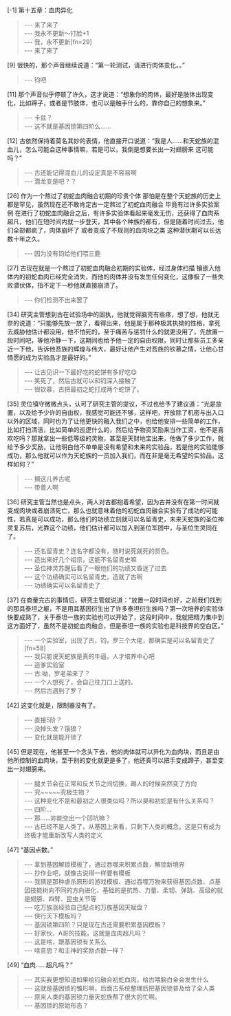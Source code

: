 
[-1] 第十五章：血肉异化
>--- 来了来了<br>
>--- 我永不更新～打脸+1<br>
>--- 我，永不更新[fn=29]<br>
>--- 来了来了<br>

[9] 很快的，那个声音继续说道：“第一轮测试，请进行肉体变化。。”
>--- 钧吧<br>

[11] 那个声音似乎停顿了许久，这才说道：“想象你的肉体，最好是肢体出现变化，比如蹄子，或者是节肢体，也可以是触手什么的，靠你自己的想象来。”
>--- 卡兹？<br>
>--- 这不就是基因锁第四阶么……<br>

[12] 古依然保持着莫名其妙的表情，他直接开口说道：“我是人……和天蛇族的混血儿，怎么可能会这种事情嘛，若是可以，我倒是想要长出一对翅膀来 这可能吗？”
>--- 古还能记得混血儿的设定真是不容易啊<br>
>--- 潜龙变是吧？？<br>

[26] 作为一个熬过了初蛇血肉融合初期的珍贵个体 那怕是在整个天蛇族的历史上都是罕见，虽然现在还不敢肯定古一定熬过了初蛇血肉融合 毕竟有过许多实验案例 在进行了初蛇血肉融合之后，有许多实验体看起来毫发无伤，还获得了血肉系超凡，他们在短时间内就一步登天，其中各个种族的都有，但是随着时间过去，他们全部都疯了，肉体崩坏了 或者变成了不规则的血肉块之类 这种潜伏期可以长达数十年之久。
>--- 因为没有钧给他们喂三鹿<br>

[27] 古现在就是一个熬过了初蛇血肉融合初期的实验体，经过身体扫描 镶嵌入他体内的初蛇血肉已经完全消失，而他的肉体并没有发生任何变化，这像极了一些失败潜伏体，指不定下一秒他就直接崩溃了。
>--- 你们检测不出来罢了<br>

[34] 研究主管想到古在试验场中的固执，他就觉得脑壳有些疼，想了想，他就无奈的说道：“只能够先放一放了，看得出来，他是属于那种极其执拗的性格，拿死去威胁他估计都没用，他不怕死的，至于痛苦与惩罚什么的就更没用了，先放置一段时间吧，等他冷静一下，这期间也给予他一定的自由权限，同时让那些员工多亲近一下他，告诉他吾族的辉煌与伟大，最好让他产生对吾族的钦慕之情，让他心甘情愿的成为实验品才是最好的。”
>--- 让古见识一下最好吃的蛇饼有多好吃😋<br>
>--- 笑死了，然后古就可以和钧深入接触了<br>
>--- 很钦慕，古把最初之蛇打成两个蛇饼了。<br>

[35] 灵位镇守微微点头，认可了研究主管的提议，不过也给予了建议道：“光是放置，以及给予少许的自由权，我感觉可能还不够，这样吧，开放除了机密与出入口以外的区域，同时也为了让他更快的融入我们之中，也给他安排一些简单的工作，比如打扫清洁，比如简单的巡逻什么的，然后给予物资奖励来当作工资，他不是喜欢吃吗？那就拿出一些低等级的灵物，甚至是天财地宝出来，他做了多少工作，就给予多少奖励，让他明白他不单单是没有希望和未来的实验品，若是他的实验能够成功，那么他就可以作为天蛇族的一员加入我们，而在非是毫无希望的实验品，这样如何？”
>--- 搁这儿养古呢<br>
>--- 带善人啊<br>

[36] 研究主管当然也是点头，两人对古都抱着希望，因为古并没有在第一时间就变成肉块或者崩溃死亡，那么也就意味着他的初蛇血肉融合实验有了成功的可能性，若真是可以成功，那么他们的功绩立刻就可以名留青史，未来天蛇族的圣位神灵复苏后，光靠这个功绩，他们估计都可以加入到圣位军团中，与圣位生灵同在了。
>--- 还名留青史？连名字都没有，随时说死就死的货色。<br>
>--- 造出来好几个祖宗，这能不名留青史嘛<br>
>--- 圣位神灵苏醒后看了一眼他们的功绩又昏迷了过去<br>
>--- 这个功绩确实可以名留青史，造就了古啊<br>
>--- 功绩确实可以名留青史了<br>

[37] 在商量完古的事情后，研究主管就说道：“放置一段时间也好，之前我们找到的那具泰坦之躯，不是用其基因衍生出了许多泰坦衍生族吗？第一次培养的实验体快要成熟了，关于泰坦一族的实验也可以开始了，这段时间中，我就把精力集中到这方面好了，虽然不是初蛇血肉融合，但是泰坦一族的实验也是科技界的空白区。”
>--- 一个实验室，出现了古，钧，罗三个大佬，那确实是可以名留青史了[fn=58]<br>
>--- 我只能说天蛇族是真的牛逼，人才培养中心吧<br>
>--- 造爹实验室<br>
>--- 古:呦，罗老弟来了？<br>
>--- 一个人想死了，会自己往刀口上送的。<br>
>--- 然后古遇到了罗？<br>

[42] 这变化就是，限制器没有了。
>--- 直接5阶？<br>
>--- 没掉头发？饿狼？<br>
>--- 变化就是能开锁了<br>

[45] 但是现在，他甚至一个念头下去，他的肉体就可以异化为血肉块，而且是由他所控制的血肉块，至于别的变化就更是多了，他还真可以把手变成蹄子，甚至变出一对翅膀来。
>--- 腿关节会在正常和反关节之间切换，踢人的时候突然变了方向<br>
>--- 究~~~~~究极生物？<br>
>--- 这种变化不是和最初之人很类似吗？所以昊和初蛇是有什么关系吗？<br>
>--- 四阶…<br>
>--- 那……妳能变出一个凹坑嘛？<br>
>--- 古已经不是人类了，从基因上来看，只剩下人类的概念。这是只有成为终极才能重新改写人类的定义<br>

[47] “基因点数。”
>--- 拿到基因解锁模板了，通过吞噬来积累点数，解锁新境界<br>
>--- 抄作业吧，就像古说得一样要有模板<br>
>--- 我猜是那种虐杀原形的游戏模板、通过吞噬万物来获得基因点数、点基因技能树向不同的方向进化、基础的是抗热、力量、柔韧、弹跳、高级的就是翅膀、四臂、昆虫关节等<br>
>--- 吃万族涨经验自己配点的万族基因天赋盘？<br>
>--- 侠行天下模板吗？<br>
>--- 基因锁第四阶？只是现在古还需要积累基因模板？<br>
>--- 好家伙，A哥的技能，这就是血肉超凡吗？<br>
>--- 这是啥，跟基因锁有关系么<br>
>--- 啥意思？和主神的奖励点数一样？<br>

[49] “血肉……超凡吗？”
>--- 其实我更想知道如果给钧融合初蛇血肉，给古喂脑白金会发生什么<br>
>--- 这就是基因锁的雏形啊，后面古系统整理后把基因锁普及给了全人类<br>
>--- 原来人类的基因锁力量天蛇族帮了很大的忙啊。<br>
>--- 基因锁的原始形态？<br>
